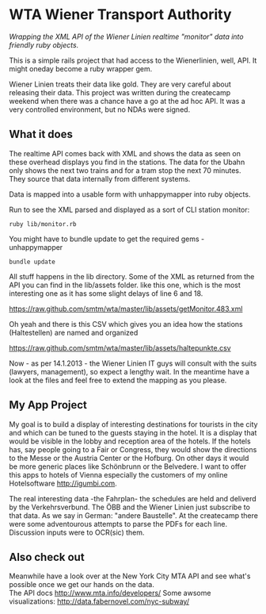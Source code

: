 # WTA Wiener Transport Authority

*Wrapping the XML API of the Wiener Linien realtime "monitor" data into friendly ruby objects.*

This is a simple rails project that had access to the Wienerlinien, well, API. It might oneday become a ruby wrapper gem.

Wiener Linien treats their data like gold. They are very careful about releasing their data. This project was written during the createcamp weekend when there was a chance have a go at the ad hoc API. It was a very controlled environment, but no NDAs were signed.

## What it does

The realtime API comes back with XML and shows the data as seen on these overhead displays you find in the stations. The data for the Ubahn only shows the next two trains and for a tram stop the next 70 minutes. They source that data internally from different systems.

Data is mapped into a usable form with unhappymapper into ruby objects.

Run to see the XML parsed and displayed as a sort of CLI station monitor:

    ruby lib/monitor.rb
    
You might have to bundle update to get the required gems - unhappymapper
    
    bundle update
    
All stuff happens in the lib directory. Some of the XML as returned from the API you can find in the lib/assets folder. like this one, which is the most interesting one as it has some slight delays of line 6 and 18.

https://raw.github.com/smtm/wta/master/lib/assets/getMonitor.483.xml

Oh yeah and there is this CSV which gives you an idea how the stations (Haltestellen) are named and organized                           

https://raw.github.com/smtm/wta/master/lib/assets/haltepunkte.csv

Now - as per 14.1.2013 - the Wiener Linien IT guys will consult with the suits (lawyers, management), so expect a lengthy wait. In the meantime have a look at the files and feel free to extend the mapping as you please.

## My App Project

My goal is to build a display of interesting destinations for tourists in the city and which can be tuned to the guests staying in the hotel. It is a display that would be visible in the lobby and reception area of the hotels.
If the hotels has, say people going to a Fair or Congress, they would show the directions to the Messe or the Austria Center or the Hofburg. On other days it would be more generic places like Schönbrunn or the Belvedere. I want to offer this apps to hotels of Vienna especially the customers of my online Hotelsoftware http://igumbi.com.

The real interesting data -the Fahrplan- the schedules are held and deliverd by the Verkehrsverbund. The ÖBB and the Wiener Linien just subscribe to that data. As we say in German: "andere Baustelle". At the createcamp there were some adventourous attempts to parse the PDFs for each line. Discussion inputs were to OCR(sic) them. 

## Also check out
                   
Meanwhile have a look over at the New York City MTA API and see what's possible once we get our hands on the data.  
The API docs http://www.mta.info/developers/
Some awsome visualizations: http://data.fabernovel.com/nyc-subway/

